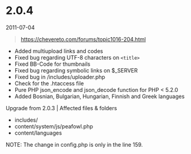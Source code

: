 # 2.0.4

2011-07-04

> https://chevereto.com/forums/topic1016-204.html

- Added multiupload links and codes
- Fixed bug regarding UTF-8 characters on `<title>`
- Fixed BB-Code for thumbnails
- Fixed bug regarding symbolic links on $_SERVER
- Fixed bug in /includes/uploader.php
- Check for the .htaccess file
- Pure PHP json_encode and json_decode function for PHP < 5.2.0
- Added Bosnian, Bulgarian, Hungarian, Finnish and Greek languages

Upgrade from 2.0.3 | Affected files & folders
- includes/
- content/system/js/peafowl.php
- content/languages

NOTE: The change in config.php is only in the line 159.